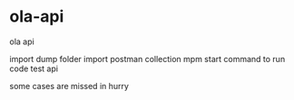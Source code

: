 # ola-api
ola api

import dump folder 
import postman collection
mpm start command to run code
test api


some cases are missed in hurry
